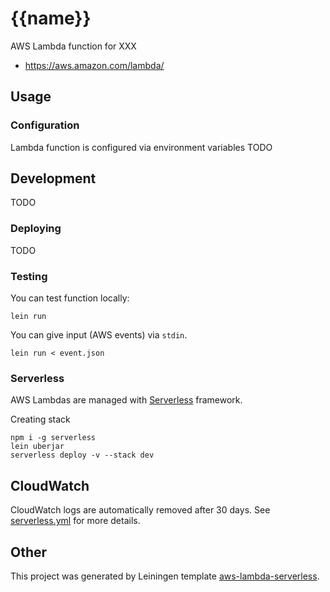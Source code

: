 # {{name}}

AWS Lambda function for XXX

* https://aws.amazon.com/lambda/

## Usage

### Configuration

Lambda function is configured via environment variables TODO


## Development

TODO

### Deploying

TODO

### Testing

You can test function locally:

```
lein run
```

You can give input (AWS events) via `stdin`.
```
lein run < event.json
```

### Serverless

AWS Lambdas are managed with [Serverless](https://serverless.com/) framework.

Creating stack
```
npm i -g serverless
lein uberjar
serverless deploy -v --stack dev
```

## CloudWatch

CloudWatch logs are automatically removed after 30 days. 
See [serverless.yml](./serverless.yml) for more details.


## Other

This project was generated by Leiningen template 
[aws-lambda-serverless](https://github.com/jsyrjala/aws-lambda-serverless).